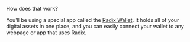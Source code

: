 How does that work?

You’ll be using a special app called the [Radix Wallet](?glossaryAnchor=radixwallet). It holds all of your digital assets in one place, and you can easily connect your wallet to any webpage or app that uses Radix.